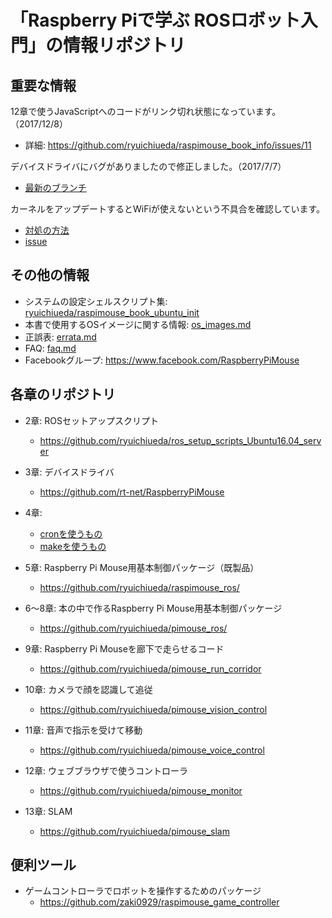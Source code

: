 # 「Raspberry Piで学ぶ ROSロボット入門」の情報リポジトリ

## 重要な情報

12章で使うJavaScriptへのコードがリンク切れ状態になっています。（2017/12/8）

* 詳細: https://github.com/ryuichiueda/raspimouse_book_info/issues/11

デバイスドライバにバグがありましたので修正しました。（2017/7/7）

* [最新のブランチ](https://github.com/rt-net/RaspberryPiMouse)

カーネルをアップデートするとWiFiが使えないという不具合を確認しています。

* [対処の方法](./trouble_reports/wifiproblem.md)
* [issue](https://github.com/ryuichiueda/raspimouse_book_info/issues/1)

## その他の情報

* システムの設定シェルスクリプト集: [ryuichiueda/raspimouse_book_ubuntu_init](https://github.com/ryuichiueda/raspimouse_book_ubuntu_init)
* 本書で使用するOSイメージに関する情報: [os_images.md](./os_images.md)
* 正誤表: [errata.md](./errata.md)
* FAQ: [faq.md](./faq.md)
* Facebookグループ: https://www.facebook.com/RaspberryPiMouse

## 各章のリポジトリ
* 2章: ROSセットアップスクリプト
    * https://github.com/ryuichiueda/ros_setup_scripts_Ubuntu16.04_server
* 3章: デバイスドライバ
    * https://github.com/rt-net/RaspberryPiMouse
* 4章:
    * [cronを使うもの](https://github.com/ryuichiueda/pimouse_setup/tree/cad60aa542ac45c4e685dc81804a9f2aa90b897d)
    * [makeを使うもの](https://github.com/ryuichiueda/pimouse_setup)

* 5章: Raspberry Pi Mouse用基本制御パッケージ（既製品）
    * https://github.com/ryuichiueda/raspimouse_ros/
* 6〜8章: 本の中で作るRaspberry Pi Mouse用基本制御パッケージ
    * https://github.com/ryuichiueda/pimouse_ros/
    
* 9章: Raspberry Pi Mouseを廊下で走らせるコード
   * https://github.com/ryuichiueda/pimouse_run_corridor

* 10章: カメラで顔を認識して追従
    * https://github.com/ryuichiueda/pimouse_vision_control
* 11章: 音声で指示を受けて移動
    * https://github.com/ryuichiueda/pimouse_voice_control
* 12章: ウェブブラウザで使うコントローラ
    * https://github.com/ryuichiueda/pimouse_monitor
* 13章: SLAM
    * https://github.com/ryuichiueda/pimouse_slam
    
    
## 便利ツール

* ゲームコントローラでロボットを操作するためのパッケージ
    * https://github.com/zaki0929/raspimouse_game_controller
